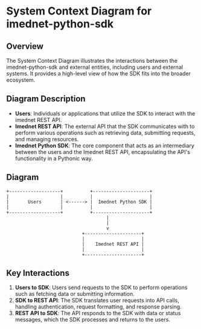 # System Context Diagram for imednet-python-sdk

## Overview
The System Context Diagram illustrates the interactions between the imednet-python-sdk and external entities, including users and external systems. It provides a high-level view of how the SDK fits into the broader ecosystem.

## Diagram Description
- **Users**: Individuals or applications that utilize the SDK to interact with the imednet REST API.
- **Imednet REST API**: The external API that the SDK communicates with to perform various operations such as retrieving data, submitting requests, and managing resources.
- **Imednet Python SDK**: The core component that acts as an intermediary between the users and the Imednet REST API, encapsulating the API's functionality in a Pythonic way.

## Diagram
```
+-------------------+          +---------------------+
|                   |          |                     |
|       Users       | <------> |  Imednet Python SDK |
|                   |          |                     |
+-------------------+          +---------------------+
                                     |
                                     |
                                     v
                            +---------------------+
                            |                     |
                            |    Imednet REST API |
                            |                     |
                            +---------------------+
```

## Key Interactions
1. **Users to SDK**: Users send requests to the SDK to perform operations such as fetching data or submitting information.
2. **SDK to REST API**: The SDK translates user requests into API calls, handling authentication, request formatting, and response parsing.
3. **REST API to SDK**: The API responds to the SDK with data or status messages, which the SDK processes and returns to the users.